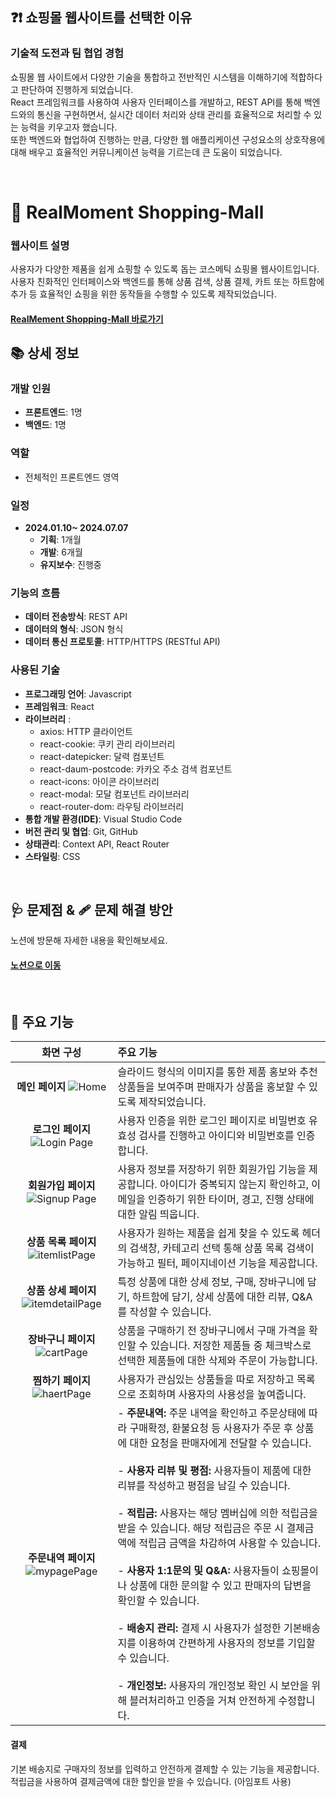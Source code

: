 ## ❓❗ 쇼핑몰 웹사이트를 선택한 이유

### 기술적 도전과 팀 협업 경험

쇼핑몰 웹 사이트에서 다양한 기술을 통합하고 전반적인 시스템을 이해하기에 적합하다고 판단하여 진행하게 되었습니다.</br>
React 프레임워크를 사용하여 사용자 인터페이스를 개발하고, REST API를 통해 백엔드와의 통신을 구현하면서, 실시간 데이터 처리와 상태 관리를 효율적으로 처리할 수 있는 능력을 키우고자 했습니다.</br>
또한 백엔드와 협업하여 진행하는 만큼, 다양한 웹 애플리케이션 구성요소의 상호작용에 대해 배우고 효율적인 커뮤니케이션 능력을 기르는데 큰 도움이 되었습니다.

</br>

# 🛒 RealMoment Shopping-Mall

### 웹사이트 설명

사용자가 다양한 제품을 쉽게 쇼핑할 수 있도록 돕는 코스메틱 쇼핑몰 웹사이트입니다.</br>
사용자 친화적인 인터페이스와 백엔드를 통해 상품 검색, 상품 결제, 카트 또는 하트함에 추가 등 효율적인 쇼핑을 위한 동작들을 수행할 수 있도록 제작되었습니다.

#### [RealMement Shopping-Mall 바로가기](https://real-moment.kro.kr/)

## 📚 상세 정보

### 개발 인원

- **프론트엔드**: 1명
- **백엔드**: 1명

### 역할

- 전체적인 프론트엔드 영역

### 일정

- **2024.01.10~ 2024.07.07**
  - **기획**: 1개월
  - **개발**: 6개월
  - **유지보수**: 진행중

### 기능의 흐름

- **데이터 전송방식**: REST API
- **데이터의 형식**: JSON 형식
- **데이터 통신 프로토콜**: HTTP/HTTPS (RESTful API)

### 사용된 기술

- **프로그래밍 언어**: Javascript
- **프레임워크**: React
- **라이브러리** :
  - axios: HTTP 클라이언트
  - react-cookie: 쿠키 관리 라이브러리
  - react-datepicker: 달력 컴포넌트
  - react-daum-postcode: 카카오 주소 검색 컴포넌트
  - react-icons: 아이콘 라이브러리
  - react-modal: 모달 컴포넌트 라이브러리
  - react-router-dom: 라우팅 라이브러리
- **통합 개발 환경(IDE)**: Visual Studio Code
- **버전 관리 및 협업**: Git, GitHub
- **상태관리**: Context API, React Router
- **스타일링**: CSS

</br>

## 🩺 문제점 & 🩹 문제 해결 방안

노션에 방문해 자세한 내용을 확인해보세요.

#### [노션으로 이동](https://www.notion.so/Shopping-Mall-Project-83cac7f2de6f47b48037173179d5c961)

</br>

## 📢 주요 기능

|                                                        화면 구성                                                        | 주요 기능                                                                                                                                                                                                                                                                                                                                                                                                                                                                                                                                                                                                                                                                                                                                                                            |
| :---------------------------------------------------------------------------------------------------------------------: | :----------------------------------------------------------------------------------------------------------------------------------------------------------------------------------------------------------------------------------------------------------------------------------------------------------------------------------------------------------------------------------------------------------------------------------------------------------------------------------------------------------------------------------------------------------------------------------------------------------------------------------------------------------------------------------------------------------------------------------------------------------------------------------- |
|        **메인 페이지** ![Home](https://github.com/user-attachments/assets/9c79ad4d-cd4d-4cc2-8bf6-0562ca638495)         | 슬라이드 형식의 이미지를 통한 제품 홍보와 추천 상품들을 보여주며 판매자가 상품을 홍보할 수 있도록 제작되었습니다.                                                                                                                                                                                                                                                                                                                                                                                                                                                                                                                                                                                                                                                                    |
|    **로그인 페이지** ![Login Page](https://github.com/user-attachments/assets/f160fb25-bd58-456d-8a6d-66545fdd45b8)     | 사용자 인증을 위한 로그인 페이지로 비밀번호 유효성 검사를 진행하고 아이디와 비밀번호를 인증합니다.                                                                                                                                                                                                                                                                                                                                                                                                                                                                                                                                                                                                                                                                                   |
|   **회원가입 페이지** ![Signup Page](https://github.com/user-attachments/assets/268890c6-9cc3-4c79-9d8b-a926f9ffdd84)   | 사용자 정보를 저장하기 위한 회원가입 기능을 제공합니다. 아이디가 중복되지 않는지 확인하고, 이메일을 인증하기 위한 타이머, 경고, 진행 상태에 대한 알림 띄웁니다.                                                                                                                                                                                                                                                                                                                                                                                                                                                                                                                                                                                                                      |
|  **상품 목록 페이지** ![itemlistPage](https://github.com/user-attachments/assets/45dca454-02ab-4cba-8857-060067bd2bd6)  | 사용자가 원하는 제품을 쉽게 찾을 수 있도록 헤더의 검색창, 카테고리 선택 통해 상품 목록 검색이 가능하고 필터, 페이지네이션 기능을 제공합니다.                                                                                                                                                                                                                                                                                                                                                                                                                                                                                                                                                                                                                                         |
| **상품 상세 페이지** ![itemdetailPage](https://github.com/user-attachments/assets/e5c49346-d3c2-48d0-aa71-4131d671ca09) | 특정 상품에 대한 상세 정보, 구매, 장바구니에 담기, 하트함에 담기, 상세 상품에 대한 리뷰, Q&A를 작성할 수 있습니다.                                                                                                                                                                                                                                                                                                                                                                                                                                                                                                                                                                                                                                                                   |
|    **장바구니 페이지** ![cartPage](https://github.com/user-attachments/assets/4bf5c701-03e7-4340-8aea-b451615bd4ec)     | 상품을 구매하기 전 장바구니에서 구매 가격을 확인할 수 있습니다. 저장한 제품들 중 체크박스로 선택한 제품들에 대한 삭제와 주문이 가능합니다.                                                                                                                                                                                                                                                                                                                                                                                                                                                                                                                                                                                                                                           |
|     **찜하기 페이지** ![haertPage](https://github.com/user-attachments/assets/fcac4422-0c48-4950-aa5b-14da2d3315c7)     | 사용자가 관심있는 상품들을 따로 저장하고 목록으로 조회하며 사용자의 사용성을 높여줍니다.                                                                                                                                                                                                                                                                                                                                                                                                                                                                                                                                                                                                                                                                                             |
|   **주문내역 페이지** ![mypagePage](https://github.com/user-attachments/assets/fd46ad9d-25ee-40c2-93b5-5d38a181dd24)    | - **주문내역:** 주문 내역을 확인하고 주문상태에 따라 구매확정, 환불요청 등 사용자가 주문 후 상품에 대한 요청을 판매자에게 전달할 수 있습니다. </br></br> - **사용자 리뷰 및 평점:** 사용자들이 제품에 대한 리뷰를 작성하고 평점을 남길 수 있습니다. </br></br> - **적립금:** 사용자는 해당 멤버십에 의한 적립금을 받을 수 있습니다. 해당 적립금은 주문 시 결제금액에 적립금 금액을 차감하여 사용할 수 있습니다. </br></br> - **사용자 1:1문의 및 Q&A:** 사용자들이 쇼핑몰이나 상품에 대한 문의할 수 있고 판매자의 답변을 확인할 수 있습니다. </br></br> - **배송지 관리:** 결제 시 사용자가 설정한 기본배송지를 이용하여 간편하게 사용자의 정보를 기입할 수 있습니다. </br></br> - **개인정보:** 사용자의 개인정보 확인 시 보안을 위해 블러처리하고 인증을 거쳐 안전하게 수정합니다. |

#### 결제

기본 배송지로 구매자의 정보를 입력하고 안전하게 결제할 수 있는 기능을 제공합니다. 적립금을 사용하여 결제금액에 대한 할인을 받을 수 있습니다. (아임포트 사용)

</br>

